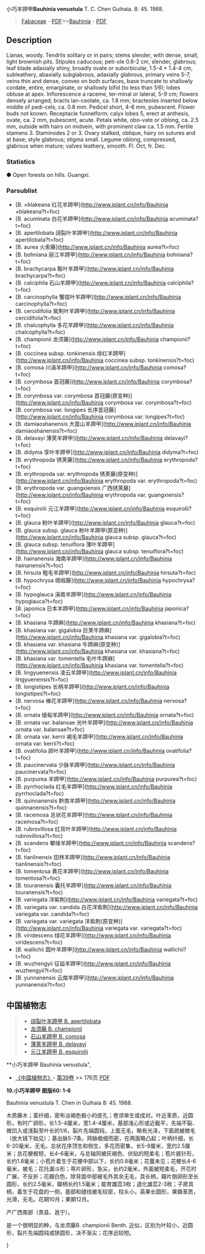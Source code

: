 小巧羊蹄甲**Bauhinia venustula** T. C. Chen Guihaia. 8: 45. 1988.

> [Fabaceae](http://www.iplant.cn/info/Fabaceae?t=foc) - [PDF](http://www.iplant.cn/foc/pdf/Fabaceae.pdf)>>[Bauhinia](http://www.iplant.cn/info/Bauhinia?t=foc) - [PDF](http://www.iplant.cn/foc/pdf/Bauhinia.pdf)

## Description

Lianas, woody. Tendrils solitary or in pairs; stems slender, with dense, small, light brownish pits. Stipules caducous; peti-ole 0.6-2 cm, slender, glabrous; leaf blade adaxially shiny, broadly ovate or suborbicular, 1.5-4 × 1.4-4 cm, subleathery, abaxially subglabrous, adaxially glabrous, primary veins 5-7, veins thin and dense, convex on both surfaces, base truncate to shallowly cordate, entire, emarginate, or shallowly bifid (to less than 1/6); lobes obtuse at apex. Inflorescence a raceme, ter-minal or lateral, 5-9 cm; flowers densely arranged; bracts lan-ceolate, ca. 1.8 mm; bracteoles inserted below middle of pedi-cels, ca. 0.8 mm. Pedicel short, 4-6 mm, pubescent. Flower buds not known. Receptacle funnelform; calyx lobes 5, erect at anthesis, ovate, ca. 2 mm, pubescent, acute. Petals white, obo-vate or oblong, ca. 2.5 mm, outside with hairs on midvein, with prominent claw ca. 1.5 mm. Fertile stamens 3. Staminodes 2 or 3. Ovary stalked, oblique, hairy on sutures and at base; style glabrous; stigma small. Legume oblong, compressed, glabrous when mature; valves leathery, smooth. Fl. Oct, fr. Dec.

### Statistics
● Open forests on hills. Guangxi.

### Parsublist

* [B.  ×blakeana  红花羊蹄甲](http://www.iplant.cn/info/Bauhinia ×blakeana?t=foc)
* [B.  acuminata  白花羊蹄甲](http://www.iplant.cn/info/Bauhinia acuminata?t=foc)
* [B.  apertilobata  阔裂叶羊蹄甲](http://www.iplant.cn/info/Bauhinia apertilobata?t=foc)
* [B.  aurea  火索藤](http://www.iplant.cn/info/Bauhinia aurea?t=foc)
* [B.  bohniana  丽江羊蹄甲](http://www.iplant.cn/info/Bauhinia bohniana?t=foc)
* [B.  brachycarpa  鞍叶羊蹄甲](http://www.iplant.cn/info/Bauhinia brachycarpa?t=foc)
* [B.  calciphila  石山羊蹄甲](http://www.iplant.cn/info/Bauhinia calciphila?t=foc)
* [B.  carcinophylla  蟹钳叶羊蹄甲](http://www.iplant.cn/info/Bauhinia carcinophylla?t=foc)
* [B.  cercidifolia  紫荆叶羊蹄甲](http://www.iplant.cn/info/Bauhinia cercidifolia?t=foc)
* [B.  chalcophylla  多花羊蹄甲](http://www.iplant.cn/info/Bauhinia chalcophylla?t=foc)
* [B.  championii  龙须藤](http://www.iplant.cn/info/Bauhinia championii?t=foc)
* [B.  coccinea subsp. tonkinensis  绯红羊蹄甲](http://www.iplant.cn/info/Bauhinia coccinea subsp. tonkinensis?t=foc)
* [B.  comosa  川滇羊蹄甲](http://www.iplant.cn/info/Bauhinia comosa?t=foc)
* [B.  corymbosa  首冠藤](http://www.iplant.cn/info/Bauhinia corymbosa?t=foc)
* [B.  corymbosa var. corymbosa  首冠藤(原变种)](http://www.iplant.cn/info/Bauhinia corymbosa var. corymbosa?t=foc)
* [B.  corymbosa var. longipes  长序首冠藤](http://www.iplant.cn/info/Bauhinia corymbosa var. longipes?t=foc)
* [B.  damiaoshanensis  大苗山羊蹄甲](http://www.iplant.cn/info/Bauhinia damiaoshanensis?t=foc)
* [B.  delavayi  薄荚羊蹄甲](http://www.iplant.cn/info/Bauhinia delavayi?t=foc)
* [B.  didyma  孪叶羊蹄甲](http://www.iplant.cn/info/Bauhinia didyma?t=foc)
* [B.  erythropoda  锈荚藤](http://www.iplant.cn/info/Bauhinia erythropoda?t=foc)
* [B.  erythropoda var. erythropoda  锈荚藤(原变种)](http://www.iplant.cn/info/Bauhinia erythropoda var. erythropoda?t=foc)
* [B.  erythropoda var. guangxiensis  广西锈荚藤](http://www.iplant.cn/info/Bauhinia erythropoda var. guangxiensis?t=foc)
* [B.  esquirolii  元江羊蹄甲](http://www.iplant.cn/info/Bauhinia esquirolii?t=foc)
* [B.  glauca  粉叶羊蹄甲](http://www.iplant.cn/info/Bauhinia glauca?t=foc)
* [B.  glauca subsp. glauca  粉叶羊蹄甲(原亚种)](http://www.iplant.cn/info/Bauhinia glauca subsp. glauca?t=foc)
* [B.  glauca subsp. tenuiflora  薄叶羊蹄甲](http://www.iplant.cn/info/Bauhinia glauca subsp. tenuiflora?t=foc)
* [B.  hainanensis  海南羊蹄甲](http://www.iplant.cn/info/Bauhinia hainanensis?t=foc)
* [B.  hirsuta  粗毛羊蹄甲](http://www.iplant.cn/info/Bauhinia hirsuta?t=foc)
* [B.  hypochrysa  绸缎藤](http://www.iplant.cn/info/Bauhinia hypochrysa?t=foc)
* [B.  hypoglauca  滇南羊蹄甲](http://www.iplant.cn/info/Bauhinia hypoglauca?t=foc)
* [B.  japonica  日本羊蹄甲](http://www.iplant.cn/info/Bauhinia japonica?t=foc)
* [B.  khasiana  牛蹄麻](http://www.iplant.cn/info/Bauhinia khasiana?t=foc)
* [B.  khasiana var. gigalobia  巨荚牛蹄麻](http://www.iplant.cn/info/Bauhinia khasiana var. gigalobia?t=foc)
* [B.  khasiana var. khasiana  牛蹄麻(原变种)](http://www.iplant.cn/info/Bauhinia khasiana var. khasiana?t=foc)
* [B.  khasiana var. tomentella  毛叶牛蹄麻](http://www.iplant.cn/info/Bauhinia khasiana var. tomentella?t=foc)
* [B.  lingyuenensis  凌云羊蹄甲](http://www.iplant.cn/info/Bauhinia lingyuenensis?t=foc)
* [B.  longistipes  长柄羊蹄甲](http://www.iplant.cn/info/Bauhinia longistipes?t=foc)
* [B.  nervosa  棒花羊蹄甲](http://www.iplant.cn/info/Bauhinia nervosa?t=foc)
* [B.  ornata  缅甸羊蹄甲](http://www.iplant.cn/info/Bauhinia ornata?t=foc)
* [B.  ornata var. balansae  光叶羊蹄甲](http://www.iplant.cn/info/Bauhinia ornata var. balansae?t=foc)
* [B.  ornata var. kerrii  褐毛羊蹄甲](http://www.iplant.cn/info/Bauhinia ornata var. kerrii?t=foc)
* [B.  ovatifolia  卵叶羊蹄甲](http://www.iplant.cn/info/Bauhinia ovatifolia?t=foc)
* [B.  paucinervata  少脉羊蹄甲](http://www.iplant.cn/info/Bauhinia paucinervata?t=foc)
* [B.  purpurea  羊蹄甲](http://www.iplant.cn/info/Bauhinia purpurea?t=foc)
* [B.  pyrrhoclada  红毛羊蹄甲](http://www.iplant.cn/info/Bauhinia pyrrhoclada?t=foc)
* [B.  quinnanensis  黔南羊蹄甲](http://www.iplant.cn/info/Bauhinia quinnanensis?t=foc)
* [B.  racemosa  总状花羊蹄甲](http://www.iplant.cn/info/Bauhinia racemosa?t=foc)
* [B.  rubrovillosa  红背叶羊蹄甲](http://www.iplant.cn/info/Bauhinia rubrovillosa?t=foc)
* [B.  scandens  攀缘羊蹄甲](http://www.iplant.cn/info/Bauhinia scandens?t=foc)
* [B.  tianlinensis  田林羊蹄甲](http://www.iplant.cn/info/Bauhinia tianlinensis?t=foc)
* [B.  tomentosa  黄花羊蹄甲](http://www.iplant.cn/info/Bauhinia tomentosa?t=foc)
* [B.  touranensis  囊托羊蹄甲](http://www.iplant.cn/info/Bauhinia touranensis?t=foc)
* [B.  variegata  洋紫荆](http://www.iplant.cn/info/Bauhinia variegata?t=foc)
* [B.  variegata var. candida  白花洋紫荆](http://www.iplant.cn/info/Bauhinia variegata var. candida?t=foc)
* [B.  variegata var. variegata  洋紫荆(原变种)](http://www.iplant.cn/info/Bauhinia variegata var. variegata?t=foc)
* [B.  viridescens  绿花羊蹄甲](http://www.iplant.cn/info/Bauhinia viridescens?t=foc)
* [B.  wallichii  圆叶羊蹄甲](http://www.iplant.cn/info/Bauhinia wallichii?t=foc)
* [B.  wuzhengyii  征镒羊蹄甲](http://www.iplant.cn/info/Bauhinia wuzhengyii?t=foc)
* [B.  yunnanensis  云南羊蹄甲](http://www.iplant.cn/info/Bauhinia yunnanensis?t=foc)

## 中国植物志

> * [阔裂叶羊蹄甲  B.  apertilobata](Bauhinia-apertilobata-阔裂叶羊蹄甲.md)
> * [龙须藤  B.  championii](Bauhinia-championii-龙须藤.md)
> * [石山羊蹄甲  B.  comosa](Bauhinia-comosa-川滇羊蹄甲.md)
> * [薄荚羊蹄甲  B.  delavayi](Bauhinia-delavayi-薄荚羊蹄甲.md)
> * [元江羊蹄甲  B.  esquirolii](Bauhinia-esquirolii-元江羊蹄甲.md)

**小巧羊蹄甲 Bauhinia venustula",

* [《中国植物志》](http://www.iplant.cn/frps)- [第39卷](http://www.iplant.cn/frps/vol/39) >> 176页 [PDF](http://www.iplant.cn/frps/pdf/39/176a.PDF)

**19.小巧羊蹄甲 图版60: 1-6**

Bauhinia venustula T. Chen in Guihaia 8: 45. 1988.

木质藤木；茎纤细，密布淡褐色极小的皮孔；卷须单生或成对。叶近革质，近圆形，有时广卵形，长1.5-4厘米，宽1.4-4厘米，基部浅心形或近截平，先端不裂、微凹入或浅裂至叶长的1/6，裂片先端圆钝，上面无毛，略有光泽，下面疏被微毛（放大镜下始见）；基出脉5-7条，网脉极细而密，在两面略凸起；叶柄纤细，长6-20毫米，无毛。总状花序顶生和侧生，多花而密集，长5-9厘米，宽约2.5厘米；总花梗极短，长4-6毫米，与总轴同被灰褐色、伏贴的短柔毛；苞片披针形，长约1.8毫米；小苞片着生于花梗中部以下，长约0.8毫米；花蕾未见；花梗长4-6毫米，被毛；花托漏斗形；萼片卵形，急尖，长约2毫米，外面被短柔毛，开花时广展，不反折；花瓣白色，除背面中部被毛外其余无毛，具长柄，瓣片倒卵形至长圆形，长约2.5毫米，瓣柄长约1.5毫米；能育雄蕊3枚；退化雄蕊2-3枚；子房具柄，着生于花盘的一侧，基部和缝线被毛较密，柱头小。英果长圆形，果瓣革质，光滑，无毛。花期10月；果期12月。

产广西南部（贵县、邕宁）。

是一个很明显的种，与龙须藤B. championii Benth. 近似，区别为叶较小，近圆形，裂片先端圆钝或狭圆形，决不渐尖；花序远较短。

}